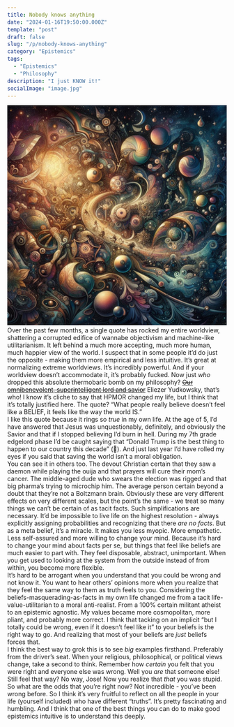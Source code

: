 ```yaml
---
title: Nobody knows anything
date: "2024-01-16T19:50:00.000Z"
template: "post"
draft: false
slug: "/p/nobody-knows-anything"
category: "Epistemics"
tags:
  - "Epistemics"
  - "Philosophy"
description: "I just KNOW it!"
socialImage: "image.jpg"
---
```


![Nobody knows anything, bing image creator](image.jpg)  
Over the past few months, a single quote has rocked my entire worldview, shattering a corrupted edifice of wannabe objectivism and machine-like utilitarianism. It left behind a much more accepting, much more human, much happier view of the world. I suspect that in some people it’d do just the opposite - making them more empirical and less intuitive. It’s great at normalizing extreme worldviews. It’s incredibly powerful. And if your worldview doesn’t accommodate it, it’s probably fucked. Now just *who* dropped this absolute thermobaric bomb on my philosophy? [~~Our omnibenevolent, superintelligent lord and savior~~](https://www.lesswrong.com/posts/Ndtb22KYBxpBsagpj/eliezer-yudkowsky-facts) Eliezer Yudkowsky, that’s who! I know it’s cliche to say that HPMOR changed my life, but I think that it’s totally justified here. The quote? “What people really believe doesn’t feel like a BELIEF, it feels like the way the world IS.”  
I like this quote because it rings so *true* in my own life. At the age of 5, I’d have answered that Jesus was unquestionably, definitely, and obviously the Savior and that if I stopped believing I’d burn in hell. During my 7th grade edgelord phase I’d be caught saying that “Donald Trump is the best thing to happen to our country this decade” (🤮). And just last year I’d have rolled my eyes if you said that saving the world isn’t a moral obligation.  
You can see it in others too. The devout Christian certain that they saw a daemon while playing the ouija and that prayers will cure their mom’s cancer. The middle-aged dude who swears the election was rigged and that big pharma’s trying to microchip him. The average person certain beyond a doubt that they’re not a Boltzmann brain. Obviously these are very different effects on very different scales, but the point’s the same - we treat so many things we can’t be certain of as tacit facts. Such simplifications are necessary. It’d be impossible to live life on the highest resolution - always explicitly assigning probabilities and recognizing that there *are no facts*. But as a meta belief, it’s a miracle. It makes you less myopic. More empathetic. Less self-assured and more willing to change your mind. Because it’s hard to change your mind about facts per se, but things that feel like beliefs are much easier to part with. They feel disposable, abstract, unimportant. When you get used to looking at the system from the outside instead of from within, you become more flexible.  
It’s hard to be arrogant when you understand that you could be wrong and not know it. You want to hear others’ opinions more when you realize that they feel the same way to them as truth feels to you. Considering the beliefs-masquerading-as-facts in my own life changed me from a tacit life-value-utilitarian to a moral anti-realist. From a 100% certain militant atheist to an epistemic agnostic. My values became more cosmopolitan, more pliant, and probably more correct. I think that tacking on an implicit “but I totally could be wrong, even if it doesn’t feel like it” to your beliefs is the right way to go. And realizing that most of your beliefs are *just* beliefs forces that.  
I think the best way to grok this is to see *big* examples firsthand. Preferably from the driver’s seat. When your religious, philosophical, or political views change, take a second to think. Remember how *certain* you felt that you were right and everyone else was wrong. Well you *are* that someone else! Still feel that way? No way, Jose! Now you realize that *that* you was stupid. So what are the odds that you’re right now? Not incredible - you’ve been wrong before. So I think it’s very fruitful to reflect on all the people in your life (yourself included) who have different “truths”. It’s pretty fascinating and humbling. And I think that one of the best things you can do to make good epistemics intuitive is to understand this deeply.  

